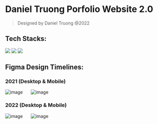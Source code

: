 # Daniel Truong Porfolio Website 2.0 
> Designed by Daniel Truong @2022

## Tech Stacks: 
<img src="https://img.shields.io/badge/Next-black?style=for-the-badge&logo=next.js&logoColor=white"> <img src="https://img.shields.io/badge/typescript-%23007ACC.svg?style=for-the-badge&logo=typescript&logoColor=white"> <img src="https://img.shields.io/badge/tailwindcss-%2338B2AC.svg?style=for-the-badge&logo=tailwind-css&logoColor=white">

## Figma Design Timelines:

### 2021 (Desktop & Mobile)

![image](https://user-images.githubusercontent.com/58461444/180417186-0c6da824-193c-4568-9381-f12896d20d13.png) &ensp; &ensp; ![image](https://user-images.githubusercontent.com/58461444/180417287-2c7dc3a7-d766-4409-98bc-5c8715857a00.png)

### 2022 (Desktop & Mobile)

![image](https://user-images.githubusercontent.com/58461444/180418407-7469e5ee-2989-4279-95d0-3e9e43fdab8a.png) &ensp; &ensp; ![image](https://user-images.githubusercontent.com/58461444/180418553-e7771121-5309-4f9d-a835-9f51272b297f.png)



